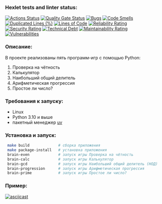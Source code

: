 ### Hexlet tests and linter status:
[![Actions Status](https://github.com/i-evgenii/devops-engineer-from-scratch-project-49/actions/workflows/hexlet-check.yml/badge.svg)](https://github.com/i-evgenii/devops-engineer-from-scratch-project-49/actions)
[![Quality Gate Status](https://sonarcloud.io/api/project_badges/measure?project=i-evgenii_devops-engineer-from-scratch-project-49&metric=alert_status)](https://sonarcloud.io/summary/new_code?id=i-evgenii_devops-engineer-from-scratch-project-49)
[![Bugs](https://sonarcloud.io/api/project_badges/measure?project=i-evgenii_devops-engineer-from-scratch-project-49&metric=bugs)](https://sonarcloud.io/summary/new_code?id=i-evgenii_devops-engineer-from-scratch-project-49)
[![Code Smells](https://sonarcloud.io/api/project_badges/measure?project=i-evgenii_devops-engineer-from-scratch-project-49&metric=code_smells)](https://sonarcloud.io/summary/new_code?id=i-evgenii_devops-engineer-from-scratch-project-49)
[![Duplicated Lines (%)](https://sonarcloud.io/api/project_badges/measure?project=i-evgenii_devops-engineer-from-scratch-project-49&metric=duplicated_lines_density)](https://sonarcloud.io/summary/new_code?id=i-evgenii_devops-engineer-from-scratch-project-49)
[![Lines of Code](https://sonarcloud.io/api/project_badges/measure?project=i-evgenii_devops-engineer-from-scratch-project-49&metric=ncloc)](https://sonarcloud.io/summary/new_code?id=i-evgenii_devops-engineer-from-scratch-project-49)
[![Reliability Rating](https://sonarcloud.io/api/project_badges/measure?project=i-evgenii_devops-engineer-from-scratch-project-49&metric=reliability_rating)](https://sonarcloud.io/summary/new_code?id=i-evgenii_devops-engineer-from-scratch-project-49)
[![Security Rating](https://sonarcloud.io/api/project_badges/measure?project=i-evgenii_devops-engineer-from-scratch-project-49&metric=security_rating)](https://sonarcloud.io/summary/new_code?id=i-evgenii_devops-engineer-from-scratch-project-49)
[![Technical Debt](https://sonarcloud.io/api/project_badges/measure?project=i-evgenii_devops-engineer-from-scratch-project-49&metric=sqale_index)](https://sonarcloud.io/summary/new_code?id=i-evgenii_devops-engineer-from-scratch-project-49)
[![Maintainability Rating](https://sonarcloud.io/api/project_badges/measure?project=i-evgenii_devops-engineer-from-scratch-project-49&metric=sqale_rating)](https://sonarcloud.io/summary/new_code?id=i-evgenii_devops-engineer-from-scratch-project-49)
[![Vulnerabilities](https://sonarcloud.io/api/project_badges/measure?project=i-evgenii_devops-engineer-from-scratch-project-49&metric=vulnerabilities)](https://sonarcloud.io/summary/new_code?id=i-evgenii_devops-engineer-from-scratch-project-49)


### Описание:
В проекте реализованы пять программ-игр с помощью Python:
1. Проверка на чётность
2. Калькулятор
3. Наибольший общий делитель
4. Арифметическая прогрессия
5. Простое ли число?

### Требования к запуску:
- Linux
- Python 3.10 и выше
- пакетный менеджер [uv](https://docs.astral.sh/uv/)

### Установка и запуск:
   ```bash
    make build             # сборка приложения 
    make package-install   # установка приложения
    brain-even             # запуск игры Проверка на чётность
    brain-calc             # запуск игры Калькулятор
    brain-gcd              # запуск игры Наибольший общий делитель (НОД)
    brain-progression      # запуск игры Арифметическая прогрессия
    brain-prime            # запуск игры Простое ли число?
   ```
### Пример:

[![asciicast](https://asciinema.org/a/sd1lrTg0a3e6Jl4drFR1P1kdE.svg)](https://asciinema.org/a/sd1lrTg0a3e6Jl4drFR1P1kdE)
